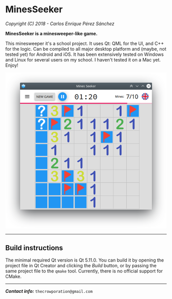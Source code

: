# MinesSeeker

*Copyright (C) 2018 - Carlos Enrique Pérez Sánchez*

**MinesSeeker is a minesweeper-like game.**


This minesweeper it's a school project. It uses Qt: QML for the UI, and C++ for the logic. Can be compiled to all major desktop platform and (maybe, not tested yet) for Android and iOS. It has been extensively tested on Windows and Linux for several users on my school. I haven't tested it on a Mac yet.  
Enjoy!

![Screenshoot](example.png "MinesSeeker")

-----------------------------------------------------------------------------------------------------------------------------------

## Build instructions
The minimal required Qt version is Qt 5.11.0. You can build it by opening the project file in Qt Creator and clicking the *Build* button, or by passing the same project file to the `qmake` tool. Currently, there is no official support for CMake.

-----------------------------------------------------------------------------------------------------------------------------------

***Contact info:*** `thecrowporation@gmail.com`